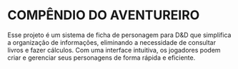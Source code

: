 # COMPÊNDIO DO AVENTUREIRO

Esse projeto é um sistema de ficha de personagem para D&D que simplifica a organização de informações, eliminando a 
necessidade de consultar livros e fazer cálculos. Com uma interface intuitiva, os jogadores podem criar e gerenciar 
seus personagens de forma rápida e eficiente. 

